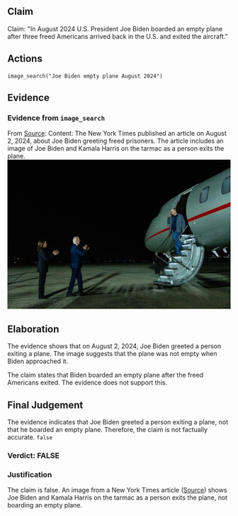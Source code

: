 ## Claim
Claim: "In August 2024 U.S. President Joe Biden boarded an empty plane after three freed Americans arrived back in the U.S. and exited the aircraft."

## Actions
```
image_search("Joe Biden empty plane August 2024")
```

## Evidence
### Evidence from `image_search`
From [Source](https://www.nytimes.com/2024/08/02/us/politics/biden-greeting-freed-prisoners.html): 
Content: The New York Times published an article on August 2, 2024, about Joe Biden greeting freed prisoners. The article includes an image of Joe Biden and Kamala Harris on the tarmac as a person exits the plane. ![image 6819](media/2025-08-29_23-06-1756508800-516911.jpg)


## Elaboration
The evidence shows that on August 2, 2024, Joe Biden greeted a person exiting a plane. The image suggests that the plane was not empty when Biden approached it.

The claim states that Biden boarded an empty plane after the freed Americans exited. The evidence does not support this.


## Final Judgement
The evidence indicates that Joe Biden greeted a person exiting a plane, not that he boarded an empty plane. Therefore, the claim is not factually accurate. `false`

### Verdict: FALSE

### Justification
The claim is false. An image from a New York Times article ([Source](https://www.nytimes.com/2024/08/02/us/politics/biden-greeting-freed-prisoners.html)) shows Joe Biden and Kamala Harris on the tarmac as a person exits the plane, not boarding an empty plane.
